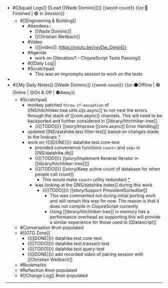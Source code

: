- #[[Squad Logs]] [[Lead [[Wade Dominic]]]] {{word-count}} {{or:🏁 Finished | 🟢 In Session}}
    - #[[Engineering & Building]]
        - Attendees::
            - [[Wade Dominic]]
            - [[Christian Weilbach]]
        - #Video
            - {{[[video]]: https://youtu.be/vxyDw_Owgi4}}
        - #Agenda
            - work on [[Iteration/1 - ClojureScript Tests Passing]]
        - #[[Daily Log]]
        - #Scratchpad
            - This was an impromptu session to work on the tests
- 
- #[[My Daily Notes]] [[Wade Dominic]] {{word-count}}  {{or:⚫️Offline | 🟢Online | 🟡On & Off | 🟠Away}}
    - #Scratchpad 
        - monkey patched `throw-if-exception` of [[NS/hitchhiker.tree.utils.cljs.async]] to not nest the errors through the stack of [[core.async]] channels. This will need to be backported and further considered in [[library/hitchhiker-tree]].
            - {{[[TODO]]}} [[story/Improve [[core.async]] Error Handling]]
        - updated [[NS/datahike.test.filter-test]] based on changes made to the lookups [*](((8fyQ--ie_)))
        - work on {{[[DONE]]}} datahike.test.core-test
            - provided convenience functions `count<` and `seq<` in [[NS/datahike.db]]
            - {{[[TODO]]}} [[story/Implement Reverse Iterator in [[library/hitchhiker-tree]]]]
            - {{[[TODO]]}} [[story/Keep active count of database for when people call count]]
                - This would make `count<` utility redundant [*](((WOtSPGFXO)))
            - was looking at the [[NS/datahike.index]] during this work
                - {{[[TODO]]}} [[story/Support PresistentSortedSet]]
                    - This was commented out during initial porting work and will remain this way for now. The reason is that it does not compile in ClojureScript currently
                    - Using [[library/hitchhiker-tree]] in memory has a performance overhead so supporting this will provide a similar experience for those used to [[Datascript]]
    - #Conversation #not-populated
    - #[[GTD Zone]]
        - {{[[DONE]]}} datahike.test.core-test
        - {{[[TODO]]}} datahike.test.transact-test
        - {{[[TODO]]}} datahike.test.query-test
        - {{[[DONE]]}} add recorded video of pairing session with [[Christian Weilbach]]
    - #Bookmarks
    - #Reflection #not-populated
    - #[[Change Log]] #not-populated
- ---
